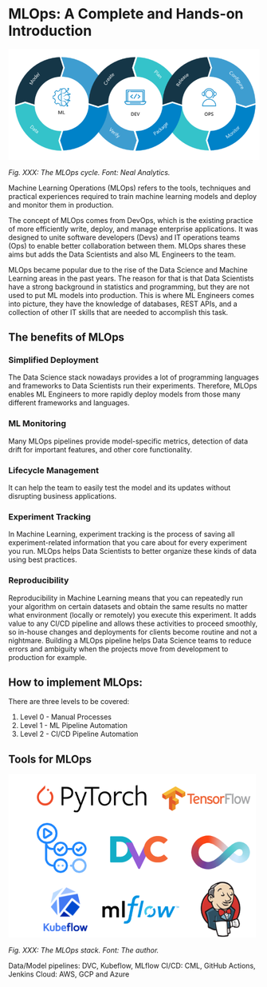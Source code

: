 # MLOps: A Complete and Hands-on Introduction

<img src="./images/MLOps.png" alt="MLOps-Cycle" width="800"/>

*Fig. XXX: The MLOps cycle. Font: Neal Analytics.*

<!-- ![MLOps-Cycle](./images/MLOps.png) -->

Machine Learning Operations (MLOps) refers to the tools, techniques and practical experiences required to train  machine learning models and deploy and monitor them in production.

The concept of MLOps comes from DevOps, which is the existing practice of more efficiently write, deploy, and manage enterprise applications. It was designed to unite software developers (Devs) and IT operations teams (Ops) to enable better collaboration between them. MLOps shares these aims but adds the Data Scientists and also ML Engineers to the team. 

MLOps became popular due to the rise of the Data Science and Machine Learning areas in the past years. The reason for that is that Data Scientists have a strong background in statistics and programming, but they are not used to put ML models into production. This is where ML Engineers comes into picture, they have the knowledge of databases, REST APIs, and a collection of other IT skills that are needed to accomplish this task.

## The benefits of MLOps

### Simplified Deployment
The Data Science stack nowadays provides a lot of programming languages and frameworks to Data Scientists run their experiments. Therefore, MLOps enables ML Engineers to more rapidly deploy models from those many different frameworks and languages.

### ML Monitoring
Many MLOps pipelines provide model-specific metrics, detection of data drift for important features, and other core functionality.

### Lifecycle Management
It can help the team to easily test the model and its updates without disrupting business applications.

### Experiment Tracking
In Machine Learning, experiment tracking is the process of saving all experiment-related information that you care about for every experiment you run. MLOps helps Data Scientists to better organize these kinds of data using best practices.

### Reproducibility
Reproducibility in Machine Learning means that you can repeatedly run your algorithm on certain datasets and obtain the same results no matter what environment (locally or remotely) you execute this experiment. It adds value to any CI/CD pipeline and allows these activities to proceed smoothly, so in-house changes and deployments for clients become routine and not a nightmare. Building a MLOps pipeline helps Data Science teams to reduce errors and ambiguity when the projects move from development to production for example.


## How to implement MLOps:

There are three levels to be covered:
1. Level 0 - Manual Processes
2. Level 1 - ML Pipeline Automation
3. Level 2 - CI/CD Pipeline Automation

## Tools for MLOps


<img src="./images/MLOps-Stack.png" alt="MLOps-Stack" width="497"/>

*Fig. XXX: The MLOps stack. Font: The author.*

<!-- ![MLOps-Stack](./images/MLOps-Stack.png) -->


Data/Model pipelines: DVC, Kubeflow, MLflow
CI/CD: CML, GitHub Actions, Jenkins
Cloud: AWS, GCP and Azure